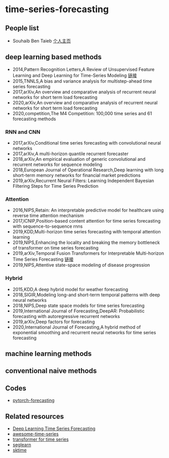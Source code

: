 # time-series-forecasting

## People list

* Souhaib Ben Taieb [个人主页](https://souhaib-bentaieb.com/)

## deep learning based methods
* 2014,Pattern Recognition Letters,A Review of Unsupervised Feature Learning and Deep Learning for Time-Series Modeling [链接](https://blog.csdn.net/weixin_40818267/article/details/102469100)
* 2015,TNNLS,A bias and variance analysis for multistep-ahead time series forecasting
* 2017,arXiv,An overview and comparative analysis of recurrent neural networks for short term load forecasting
* 2020,arXiv,An overview and comparative analysis of recurrent neural networks for short term load forecasting
* 2020,competition,The M4 Competition: 100,000 time series and 61 forecasting methods

### RNN and CNN
* 2017,arXiv,Conditional time series forecasting with convolutional neural networks
* 2017,arXiv,A multi-horizon quantile recurrent forecaster
* 2018,arXiv,An empirical evaluation of generic convolutional and recurrent networks for sequence modeling
* 2018,European Journal of Operational Research,Deep learning with long short-term memory networks for financial market predictions
* 2019,arXiv,Recurrent Neural Filters: Learning Independent Bayesian Filtering Steps for Time Series Prediction

### Attention
* 2016,NIPS,Retain: An interpretable predictive model for healthcare using reverse time attention mechanism
* 2017,ICNIP,Position-based content attention for time series forecasting with sequence-to-sequence rnns
* 2019,KDD,Multi-horizon time series forecasting with temporal attention learning
* 2019,NIPS,Enhancing the locality and breaking the memory bottleneck of transformer on time series forecasting
* 2019,arXiv,Temporal Fusion Transformers for Interpretable Multi-horizon Time Series Forecasting [链接](https://github.com/google-research/google-research/tree/master/tft)
* 2019,NIPS,Attentive state-space modeling of disease progression

### Hybrid
* 2015,KDD,A deep hybrid model for weather forecasting
* 2018,SIGIR,Modeling long-and short-term temporal patterns with deep neural networks
* 2018,NIPS,Deep state space models for time series forecasting
* 2019,International Journal of Forecasting,DeepAR: Probabilistic forecasting with autoregressive recurrent networks
* 2019,arXiv,Deep factors for forecasting
* 2020,International Journal of Forecasting,A hybrid method of exponential smoothing and recurrent neural networks for time series forecasting


## machine learning methods



## conventional naive methods

## Codes

* [pytorch-forecasting](https://github.com/jdb78/pytorch-forecasting)

## Related resources
* [Deep Learning Time Series Forecasting](https://github.com/Alro10/deep-learning-time-series)
* [awesome-time-series](https://github.com/cuge1995/awesome-time-series)
* [transformer for time series](https://github.com/maxjcohen/transformer)
* [seglearn](https://dmbee.github.io/seglearn/)
* [sktime](https://github.com/alan-turing-institute/sktime)
